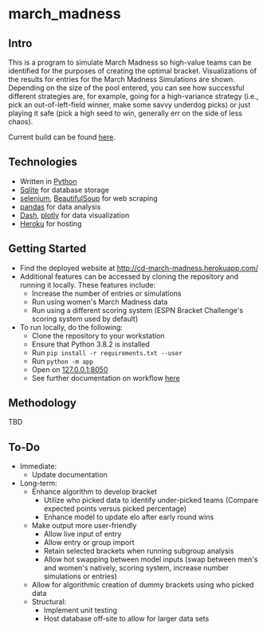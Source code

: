 # march_madness

## Intro
This is a program to simulate March Madness so high-value teams can be identified for the purposes of creating the optimal bracket.  Visualizations of the results for entries for the March Madness Simulations are shown. Depending on the size of the pool entered, you can see how successful different strategies are, for example, going for a high-variance strategy (i.e., pick an out-of-left-field winner, make some savvy underdog picks) or just playing it safe (pick a high seed to win, generally err on the side of less chaos).

Current build can be found [here](https://cd-march-madness.herokuapp.com/).

## Technologies
* Written in [Python](https://www.python.org/)
* [Sqlite](https://www.sqlite.org/index.html) for database storage
* [selenium](https://www.selenium.dev/), [BeautifulSoup](https://www.crummy.com/software/BeautifulSoup/bs4/doc/) for web scraping
* [pandas](https://pandas.pydata.org/) for data analysis
* [Dash](https://plotly.com/dash/), [plotly](https://plotly.com/) for data visualization
* [Heroku](https://www.heroku.com/) for hosting

## Getting Started
* Find the deployed website at http://cd-march-madness.herokuapp.com/
* Additional features can be accessed by cloning the repository and running it locally. These features include:
  * Increase the number of entries or simulations
  * Run using women's March Madness data
  * Run using a different scoring system (ESPN Bracket Challenge's scoring system used by default)
* To run locally, do the following:
  * Clone the repository to your workstation
  * Ensure that Python 3.8.2 is installed
  * Run `pip install -r requirements.txt --user` 
  * Run `python -m app`
  * Open on [127.0.0.1:8050](http://127.0.0.1:8050/)
  * See further documentation on workflow [here](/workflow.md) 

## Methodology
TBD

## To-Do
* Immediate:
  * Update documentation
* Long-term:
  * Enhance algorithm to develop bracket
    * Utilize who picked data to identify under-picked teams (Compare expected points versus picked percentage)
    * Enhance model to update elo after early round wins
  * Make output more user-friendly
    * Allow live input of entry
    * Allow entry or group import
    * Retain selected brackets when running subgroup analysis
    * Allow hot swapping between model inputs (swap between men's and women's natively, scoring system, increase number simulations or entries)
  * Allow for algorithmic creation of dummy brackets using who picked data
  * Structural:
    * Implement unit testing
    * Host database off-site to allow for larger data sets